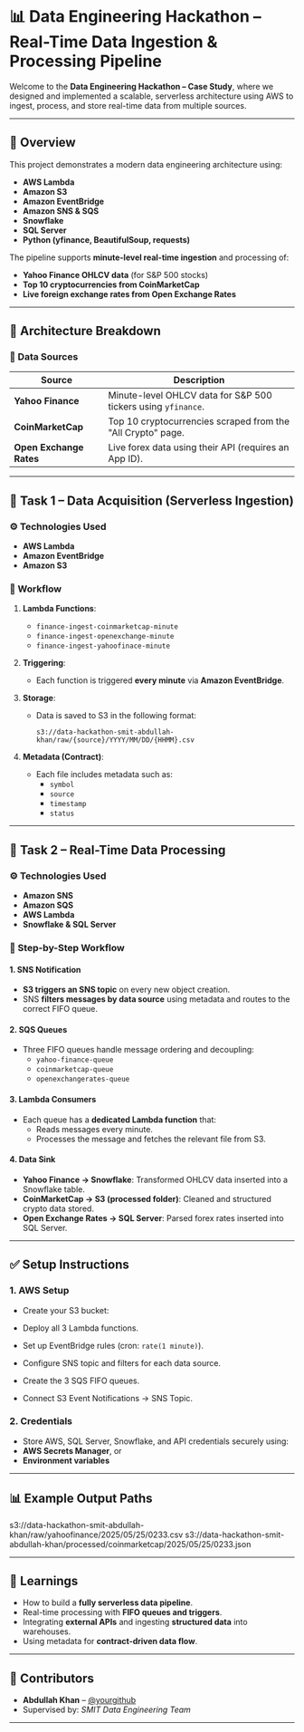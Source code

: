 # 📊 Data Engineering Hackathon – Real-Time Data Ingestion & Processing Pipeline

Welcome to the **Data Engineering Hackathon – Case Study**, where we designed and implemented a scalable, serverless architecture using AWS to ingest, process, and store real-time data from multiple sources.

---

## 🚀 Overview

This project demonstrates a modern data engineering architecture using:

- **AWS Lambda**
- **Amazon S3**
- **Amazon EventBridge**
- **Amazon SNS & SQS**
- **Snowflake**
- **SQL Server**
- **Python (yfinance, BeautifulSoup, requests)**

The pipeline supports **minute-level real-time ingestion** and processing of:

- **Yahoo Finance OHLCV data** (for S&P 500 stocks)
- **Top 10 cryptocurrencies from CoinMarketCap**
- **Live foreign exchange rates from Open Exchange Rates**

---

## 📁 Architecture Breakdown

### 📌 Data Sources

| Source            | Description                                                                 |
|-------------------|-----------------------------------------------------------------------------|
| **Yahoo Finance** | Minute-level OHLCV data for S&P 500 tickers using `yfinance`.              |
| **CoinMarketCap** | Top 10 cryptocurrencies scraped from the "All Crypto" page.                |
| **Open Exchange Rates** | Live forex data using their API (requires an App ID).                    |

---

## 🔧 Task 1 – Data Acquisition (Serverless Ingestion)

### ⚙️ Technologies Used
- **AWS Lambda**
- **Amazon EventBridge**
- **Amazon S3**

### 🧩 Workflow
1. **Lambda Functions**:
   - `finance-ingest-coinmarketcap-minute`
   - `finance-ingest-openexchange-minute`
   - `finance-ingest-yahoofinace-minute`

2. **Triggering**:
   - Each function is triggered **every minute** via **Amazon EventBridge**.

3. **Storage**:
   - Data is saved to S3 in the following format:
     ```
     s3://data-hackathon-smit-abdullah-khan/raw/{source}/YYYY/MM/DD/{HHMM}.csv
     ```

4. **Metadata (Contract)**:
   - Each file includes metadata such as:
     - `symbol`
     - `source`
     - `timestamp`
     - `status`

---

## 🔁 Task 2 – Real-Time Data Processing

### ⚙️ Technologies Used
- **Amazon SNS**
- **Amazon SQS**
- **AWS Lambda**
- **Snowflake & SQL Server**

### 🧩 Step-by-Step Workflow

#### 1. SNS Notification
- **S3 triggers an SNS topic** on every new object creation.
- SNS **filters messages by data source** using metadata and routes to the correct FIFO queue.

#### 2. SQS Queues
- Three FIFO queues handle message ordering and decoupling:
  - `yahoo-finance-queue`
  - `coinmarketcap-queue`
  - `openexchangerates-queue`

#### 3. Lambda Consumers
- Each queue has a **dedicated Lambda function** that:
  - Reads messages every minute.
  - Processes the message and fetches the relevant file from S3.

#### 4. Data Sink
- **Yahoo Finance → Snowflake**: Transformed OHLCV data inserted into a Snowflake table.
- **CoinMarketCap → S3 (processed folder)**: Cleaned and structured crypto data stored.
- **Open Exchange Rates → SQL Server**: Parsed forex rates inserted into SQL Server.

---

## ✅ Setup Instructions

### 1. AWS Setup
- Create your S3 bucket:

- Deploy all 3 Lambda functions.
- Set up EventBridge rules (cron: `rate(1 minute)`).
- Configure SNS topic and filters for each data source.
- Create the 3 SQS FIFO queues.
- Connect S3 Event Notifications → SNS Topic.

### 2. Credentials
- Store AWS, SQL Server, Snowflake, and API credentials securely using:
- **AWS Secrets Manager**, or
- **Environment variables**

---

## 📊 Example Output Paths
s3://data-hackathon-smit-abdullah-khan/raw/yahoofinance/2025/05/25/0233.csv
s3://data-hackathon-smit-abdullah-khan/processed/coinmarketcap/2025/05/25/0233.json


---

## 🧠 Learnings

- How to build a **fully serverless data pipeline**.
- Real-time processing with **FIFO queues and triggers**.
- Integrating **external APIs** and ingesting **structured data** into warehouses.
- Using metadata for **contract-driven data flow**.

---

## 🙌 Contributors

- **Abdullah Khan** – [@yourgithub](https://github.com/abdullah-k13)
- Supervised by: *SMIT Data Engineering Team*

---



